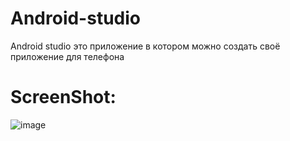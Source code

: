 # Android-studio
Android studio это приложение в котором можно создать своё приложение для телефона
# ScreenShot:

![image](https://habrastorage.org/r/w1560/getpro/habr/upload_files/58f/488/d66/58f488d6644400a7b44df9608bb2cea8.jpg)
